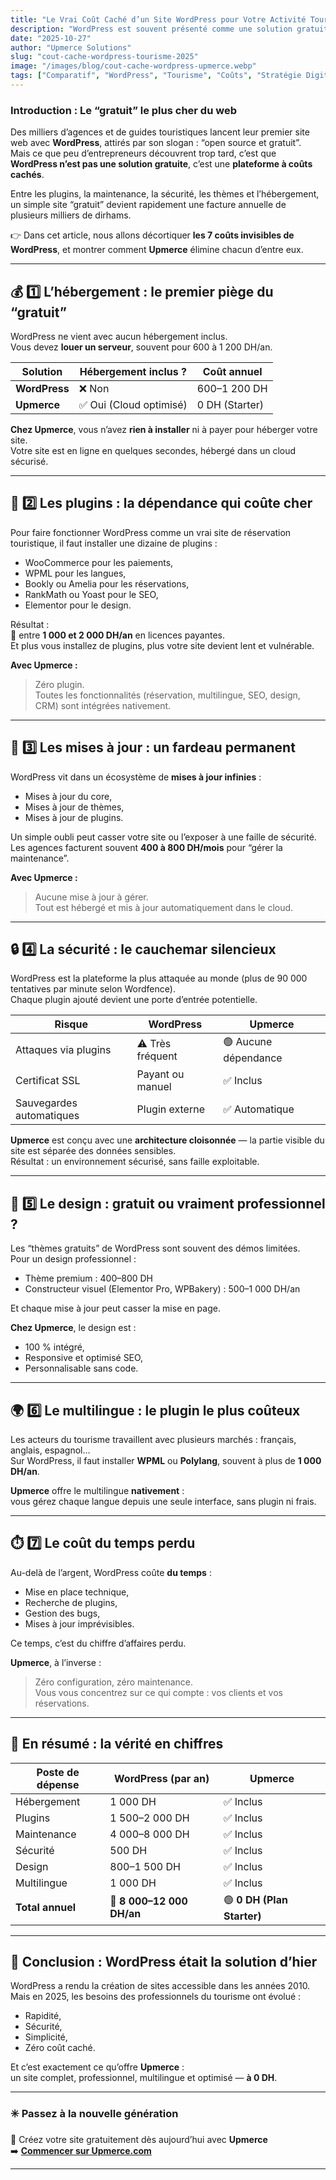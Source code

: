 ```yaml
---
title: "Le Vrai Coût Caché d’un Site WordPress pour Votre Activité Touristique"
description: "WordPress est souvent présenté comme une solution gratuite. Mais entre les plugins, la maintenance et la sécurité, la réalité est toute autre. Découvrez le comparatif complet et pourquoi Upmerce change la donne pour les pros du tourisme."
date: "2025-10-27"
author: "Upmerce Solutions"
slug: "cout-cache-wordpress-tourisme-2025"
image: "/images/blog/cout-cache-wordpress-upmerce.webp"
tags: ["Comparatif", "WordPress", "Tourisme", "Coûts", "Stratégie Digitale"]
---
```


### **Introduction : Le “gratuit” le plus cher du web**

Des milliers d’agences et de guides touristiques lancent leur premier site web avec **WordPress**, attirés par son slogan : “open source et gratuit”.  
Mais ce que peu d’entrepreneurs découvrent trop tard, c’est que **WordPress n’est pas une solution gratuite**, c’est une **plateforme à coûts cachés**.

Entre les plugins, la maintenance, la sécurité, les thèmes et l’hébergement, un simple site “gratuit” devient rapidement une facture annuelle de plusieurs milliers de dirhams.

👉 Dans cet article, nous allons décortiquer **les 7 coûts invisibles de WordPress**, et montrer comment **Upmerce** élimine chacun d’entre eux.

---

## 💰 1️⃣ L’hébergement : le premier piège du “gratuit”

WordPress ne vient avec aucun hébergement inclus.  
Vous devez **louer un serveur**, souvent pour 600 à 1 200 DH/an.  

| Solution | Hébergement inclus ? | Coût annuel |
|-----------|----------------------|--------------|
| **WordPress** | ❌ Non | 600–1 200 DH |
| **Upmerce** | ✅ Oui (Cloud optimisé) | 0 DH (Starter) |

**Chez Upmerce**, vous n’avez **rien à installer** ni à payer pour héberger votre site.  
Votre site est en ligne en quelques secondes, hébergé dans un cloud sécurisé.

---

## 🔌 2️⃣ Les plugins : la dépendance qui coûte cher

Pour faire fonctionner WordPress comme un vrai site de réservation touristique, il faut installer une dizaine de plugins :
- WooCommerce pour les paiements,
- WPML pour les langues,
- Bookly ou Amelia pour les réservations,
- RankMath ou Yoast pour le SEO,
- Elementor pour le design.

Résultat :  
💸 entre **1 000 et 2 000 DH/an** en licences payantes.  
Et plus vous installez de plugins, plus votre site devient lent et vulnérable.

**Avec Upmerce :**
> Zéro plugin.  
> Toutes les fonctionnalités (réservation, multilingue, SEO, design, CRM) sont intégrées nativement.  

---

## 🧱 3️⃣ Les mises à jour : un fardeau permanent

WordPress vit dans un écosystème de **mises à jour infinies** :
- Mises à jour du core,  
- Mises à jour de thèmes,  
- Mises à jour de plugins.

Un simple oubli peut casser votre site ou l’exposer à une faille de sécurité.  
Les agences facturent souvent **400 à 800 DH/mois** pour “gérer la maintenance”.

**Avec Upmerce :**
> Aucune mise à jour à gérer.  
> Tout est hébergé et mis à jour automatiquement dans le cloud.

---

## 🔒 4️⃣ La sécurité : le cauchemar silencieux

WordPress est la plateforme la plus attaquée au monde (plus de 90 000 tentatives par minute selon Wordfence).  
Chaque plugin ajouté devient une porte d’entrée potentielle.

| Risque | WordPress | Upmerce |
|--------|------------|---------|
| Attaques via plugins | ⚠️ Très fréquent | 🟢 Aucune dépendance |
| Certificat SSL | Payant ou manuel | ✅ Inclus |
| Sauvegardes automatiques | Plugin externe | ✅ Automatique |

**Upmerce** est conçu avec une **architecture cloisonnée** — la partie visible du site est séparée des données sensibles.  
Résultat : un environnement sécurisé, sans faille exploitable.

---

## 🎨 5️⃣ Le design : gratuit ou vraiment professionnel ?

Les “thèmes gratuits” de WordPress sont souvent des démos limitées.  
Pour un design professionnel :
- Thème premium : 400–800 DH  
- Constructeur visuel (Elementor Pro, WPBakery) : 500–1 000 DH/an  

Et chaque mise à jour peut casser la mise en page.

**Chez Upmerce**, le design est :
- 100 % intégré,
- Responsive et optimisé SEO,
- Personnalisable sans code.

---

## 🌍 6️⃣ Le multilingue : le plugin le plus coûteux

Les acteurs du tourisme travaillent avec plusieurs marchés : français, anglais, espagnol…  
Sur WordPress, il faut installer **WPML** ou **Polylang**, souvent à plus de **1 000 DH/an**.

**Upmerce** offre le multilingue **nativement** :  
vous gérez chaque langue depuis une seule interface, sans plugin ni frais.

---

## ⏱️ 7️⃣ Le coût du temps perdu

Au-delà de l’argent, WordPress coûte **du temps** :
- Mise en place technique,  
- Recherche de plugins,  
- Gestion des bugs,  
- Mises à jour imprévisibles.

Ce temps, c’est du chiffre d’affaires perdu.

**Upmerce**, à l’inverse :
> Zéro configuration, zéro maintenance.  
> Vous vous concentrez sur ce qui compte : vos clients et vos réservations.

---

## 💎 En résumé : la vérité en chiffres

| Poste de dépense | WordPress (par an) | Upmerce |
|------------------|--------------------|----------|
| Hébergement | 1 000 DH | ✅ Inclus |
| Plugins | 1 500–2 000 DH | ✅ Inclus |
| Maintenance | 4 000–8 000 DH | ✅ Inclus |
| Sécurité | 500 DH | ✅ Inclus |
| Design | 800–1 500 DH | ✅ Inclus |
| Multilingue | 1 000 DH | ✅ Inclus |
| **Total annuel** | 💸 **8 000–12 000 DH/an** | 🟢 **0 DH (Plan Starter)** |

---

## 🚀 Conclusion : WordPress était la solution d’hier

WordPress a rendu la création de sites accessible dans les années 2010.  
Mais en 2025, les besoins des professionnels du tourisme ont évolué :
- Rapidité,  
- Sécurité,  
- Simplicité,  
- Zéro coût caché.

Et c’est exactement ce qu’offre **Upmerce** :  
un site complet, professionnel, multilingue et optimisé — **à 0 DH**.

---

### ✳️ Passez à la nouvelle génération

🚀 Créez votre site gratuitement dès aujourd’hui avec **Upmerce**  
➡️ [**Commencer sur Upmerce.com**](https://www.upmerce.com)

---
